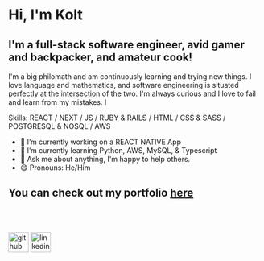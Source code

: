 # Hi, I'm Kolt 

## I'm a full-stack software engineer, avid gamer and backpacker, and amateur cook!

I'm a big philomath and am continuously learning and trying new things.  I love language and mathematics, and software engineering is situated perfectly at the intersection of the two.  I'm always curious and I love to fail and learn from my mistakes. I

Skills: REACT / NEXT / JS / RUBY & RAILS / HTML / CSS & SASS / POSTGRESQL & NOSQL / AWS

- 🔭 I’m currently working on a REACT NATIVE App
- 🌱 I’m currently learning Python, AWS, MySQL, & Typescript 
- 💬 Ask me about anything, I'm happy to help others.
- 😄 Pronouns: He/Him 

## You can check out my portfolio [here][website]

<br />
<br />

[<img src='https://cdn.jsdelivr.net/npm/simple-icons@3.0.1/icons/github.svg' alt='github' height='40'>](https://github.com/koltvictor)  [<img src='https://cdn.jsdelivr.net/npm/simple-icons@3.0.1/icons/linkedin.svg' alt='linkedin' height='40'>](https://www.linkedin.com/in/koltadams)

[website]: https://koltdesigns.com